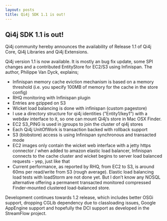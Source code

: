 ```yaml
---
layout: posts
title: Qi4j SDK 1.1 is out!
---
```

## Qi4j SDK 1.1 is out!

Qi4j community hereby announces the availability of Release 1.1 of Qi4j Core, Qi4j Libraries and Qi4j Extensions.

Qi4j version 1.1 is now available. It is mostly an bug fix update, some SPI changes and a contributed EntityStore for EC2/S3 using Infinispan. The author, Philippe Van Dyck, explains;

- Infinispan memory cache eviction mechanism is based on a memory threshold (i.e. you specify 100MB of memory for the cache in the store config)
- RHQ monitoring with Infinispan plugin
- Entries are gzipped on S3
- Wicket load balancing is done with infinispan (custom pagestore)
- I use a directory structure for qi4j identities ("Entity1/key1") with a webdav interface to it, so one can mount Qi4j’s store in Mac OSX Finder.
- EC2 S3_PING is used in jgroups to join the cluster of qi4j stores
- Each Qi4j UnitOfWork is transaction backed with rollback support
- S3 (blobstore) access is using Infinispan synchronous and transacted mode
- EC2 images only contain the wicket web interface with a jetty https connector / when added to amazon elastic load balancer, Infinispan connects to the cache cluster and wicket begins to server load balanced requests - yep, just like that
- Current performance, as reported by RHQ, from EC2 to S3, is around 60ms per read/write from S3 (rough average). Elastic load balancing load tests with loadStorm are not done yet. But I don’t know any NOSQL alternative offering a permanent transacted monitored compressed Finder-mounted clustered load-balanced store.

Development continues towards 1.2 release, which includes better OSGi support, dropping CGLib dependency due to classloading issues, Google AppEngine support and hopefully the DCI support as developed in the StreamFlow project.

